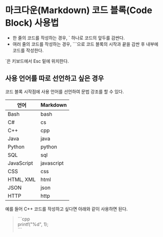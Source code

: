 # 마크다운(Markdown) 코드 블록(Code Block) 사용법

+ 한 줄의 코드를 작성하는 경우, \` 하나로 코드의 앞두를 감싼다.
+ 여러 줄의 코드를 작성하는 경우, \```으로 코드 블록의 시작과 끝을 감싼 후 내부에 코드를 작성한다.

\`은 키보드에서 Esc 밑에 위치한다.

## 사용 언어를 따로 선언하고 싶은 경우

코드 블록 시작점에 사용 언어를 선언하여 문법 강조를 할 수 있다.

|언어|Markdown|
|------|---|
|Bash|bash|
|C#|cs|
|C++|cpp|
|Java|java|
|Python|python|
|SQL|sql|
|JavaScript|javascript|
|CSS|css|
|HTML, XML|html|
|JSON|json|
|HTTP|http|

예를 들어 C++ 코드를 작성하고 싶다면 아래와 같이 사용하면 된다.
> \```cpp<br>
printf("%d", 1);<br>
\```